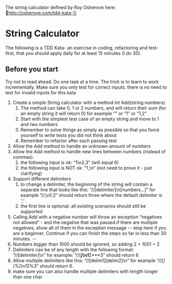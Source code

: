 The string calculator defined by Roy Osherove here: http://osherove.com/tdd-kata-1/

# String Calculator

The following is a TDD Kata- an exercise in coding, refactoring and test-first, that you should apply daily for at least 15 minutes (I do 30).

## Before you start

Try not to read ahead.
Do one task at a time. The trick is to learn to work incrementally.
Make sure you only test for correct inputs. there is no need to test for invalid inputs for this kata

1. Create a simple String calculator with a method int Add(string numbers)
   1. The method can take 0, 1 or 2 numbers, and will return their sum (for an empty string it will return 0) for example “” or “1” or “1,2”
   2. Start with the simplest test case of an empty string and move to 1 and two numbers
   3. Remember to solve things as simply as possible so that you force yourself to write tests you did not think about
   4. Remember to refactor after each passing test
2. Allow the Add method to handle an unknown amount of numbers
3. Allow the Add method to handle new lines between numbers (instead of commas).
   1. the following input is ok:  “1\n2,3”  (will equal 6)
   2. the following input is NOT ok:  “1,\n” (not need to prove it - just clarifying)
4. Support different delimiters
   1. to change a delimiter, the beginning of the string will contain a separate line that looks like this:   “//[delimiter]\n[numbers…]” for example “//;\n1;2” should return three where the default delimiter is ‘;’ .
   2. the first line is optional. all existing scenarios should still be supported
5. Calling Add with a negative number will throw an exception “negatives not allowed” - and the negative that was passed.if there are multiple negatives, show all of them in the exception message
--
stop here if you are a beginner. Continue if you can finish the steps so far in less than 30 minutes.
--
6. Numbers bigger than 1000 should be ignored, so adding 2 + 1001  = 2
7. Delimiters can be of any length with the following format:  “//[delimiter]\n” for example: “//[***]\n1***2***3” should return 6
8. Allow multiple delimiters like this:  “//[delim1][delim2]\n” for example “//[*][%]\n1*2%3” should return 6.
9. make sure you can also handle multiple delimiters with length longer than one char
 
